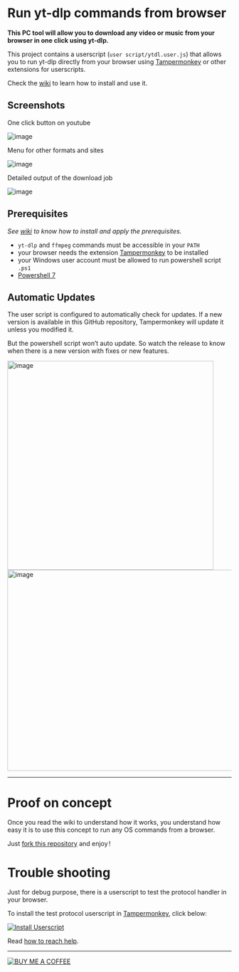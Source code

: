 # Run yt-dlp commands from browser

**This PC tool will allow you to download any video or music from your browser in one click using yt-dlp.**

This project contains a userscript (`user script/ytdl.user.js`) that allows you to run yt-dlp directly from your browser using [Tampermonkey](https://www.tampermonkey.net/) or other extensions for userscripts.

Check the [wiki](https://github.com/Fred-Vatin/run-yt-dlp-from-browser/wiki) to learn how to install and use it.

## Screenshots

One click button on youtube

<img alt="image" src="https://github.com/user-attachments/assets/905a403c-ecbc-4521-bafb-ea58c22710b7" />

Menu for other formats and sites

<img alt="image" src="https://github.com/user-attachments/assets/bed1fa17-9624-4fe1-9321-4745063a38ce" />

Detailed output of the download job

<img alt="image" src="https://github.com/user-attachments/assets/1c204747-c193-4620-9df7-8147eb1d21c7" />


## Prerequisites

_See [wiki](https://github.com/Fred-Vatin/run-yt-dlp-from-browser/wiki) to know how to install and apply the prerequisites._

- `yt-dlp` and `ffmpeg` commands must be accessible in your `PATH`
- your browser needs the extension [Tampermonkey](https://www.tampermonkey.net/) to be installed
- your Windows user account must be allowed to run powershell script `.ps1`
- [Powershell 7](https://github.com/PowerShell/PowerShell)

## Automatic Updates

The user script is configured to automatically check for updates. If a new version is available in this GitHub repository, Tampermonkey will update it unless you modified it.

But the powershell script won’t auto update. So watch the release to know when there is a new version with fixes or new features.

<img width="463" height="470" alt="image" src="https://github.com/user-attachments/assets/227caa77-15b7-4560-b804-d9930fa4559f" />
<img width="616" height="452" alt="image" src="https://github.com/user-attachments/assets/a0f43c4b-25ae-4aad-8fe2-a5a0531b6934" />

---

# Proof on concept

Once you read the wiki to understand how it works, you understand how easy it is to use this concept to run any OS commands from a browser.

Just [fork this repository](https://github.com/Fred-Vatin/run-yt-dlp-from-browser/wiki/Make-your-own-command-handler) and enjoy !

# Trouble shooting

Just for debug purpose, there is a userscript to test the protocol handler in your browser.

To install the test protocol userscript in [Tampermonkey](https://www.tampermonkey.net/), click below:

[![Install Userscript](https://img.shields.io/badge/Install_Userscript-test-blue?style=for-the-badge)](https://raw.githubusercontent.com/Fred-Vatin/run-yt-dlp-from-browser/main/user%20script/test-protocol.user.js)

Read [how to reach help](https://github.com/Fred-Vatin/run-yt-dlp-from-browser/wiki/Trouble-shooting).

---

[![BUY ME A COFFEE](https://img.shields.io/badge/BUY%20ME%20A%20COFFEE-ffffff?logo=buymeacoffee&style=for-the-badge&color=710067&logoColor=ffe071)](https://github.com/sponsors/Fred-Vatin)
